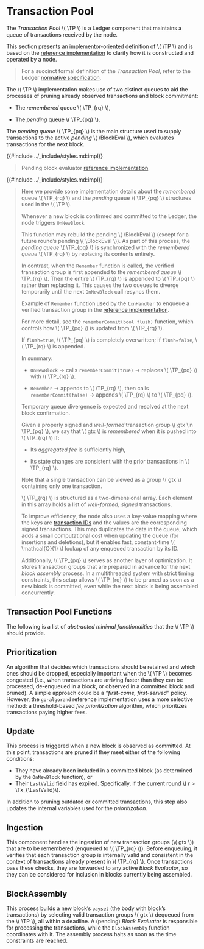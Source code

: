 $$
\newcommand \TP {\mathrm{TxPool}}
\newcommand \Tx {\mathrm{Tx}}
\newcommand \LastValid {\mathrm{LastValid}}
\newcommand \BlockEval {\mathrm{BlockEvaluator}}
$$

# Transaction Pool

The _Transaction Pool_ \\( \TP \\) is a Ledger component that maintains a queue of
transactions received by the node.

This section presents an implementor-oriented definition of \\( \TP \\) and is based
on the [reference implementation](https://github.com/algorand/go-algorand/blob/b6e5bcadf0ad3861d4805c51cbf3f695c38a93b7/data/pools/transactionPool.go#L52)
to clarify how it is constructed and operated by a node.

> For a succinct formal definition of the _Transaction Pool_, refer to the Ledger
> [normative specification](ledger.md#transaction-pool).

The \\( \TP \\) implementation makes use of two distinct queues to aid the processes
of pruning already observed transactions and block commitment:

- The _remembered_ queue \\( \TP_{rq} \\),

- The _pending_ queue \\( \TP_{pq} \\).

The _pending queue_ \\( \TP_{pq} \\) is the main structure used to supply transactions
to the active _pending_ \\( \BlockEval \\), which evaluates transactions for the
next block.

{{#include ../_include/styles.md:impl}}
> Pending block evaluator [reference implementation](https://github.com/algorand/go-algorand/blob/34deef26be34aebbdd7221dd2c55181e6f584bd2/data/pools/transactionPool.go#L557).

{{#include ../_include/styles.md:impl}}
> Here we provide some implementation details about the _remembered_ queue \\( \TP_{rq} \\)
> and the _pending_ queue \\( \TP_{pq} \\) structures used in the \\( \TP \\).
>
> Whenever a new block is confirmed and committed to the Ledger, the node triggers
> `OnNewBlock`.
>
> This function may rebuild the pending \\( \BlockEval \\) (except for a future round’s
> pending \\( \BlockEval \\)). As part of this process, the _pending queue_ \\( \TP_{pq} \\)
> is synchronized with the _remembered queue_ \\( \TP_{rq} \\) by replacing its contents
> entirely.
>
> In contrast, when the `Remember` function is called, the verified transaction group
> is first appended to the _remembered queue_ \\( \TP_{rq} \\). Then the entire
> \\( \TP_{rq} \\) is appended to \\( \TP_{pq} \\) rather than replacing it. This
> causes the two queues to diverge temporarily until the next `OnNewBlock` call
> resyncs them.
>
> Example of `Remember` function used by the `txnHandler` to enqueue a verified
> transaction group in the [reference implementation](https://github.com/algorand/go-algorand/blob/34deef26be34aebbdd7221dd2c55181e6f584bd2/data/txHandler.go#L542).
>
> For more detail, see the `rememberCommit(bool flush)` function, which controls
> how \\( \TP_{pq} \\) is updated from \\( \TP_{rq} \\).
>
> If `flush=true`, \\( \TP_{pq} \\) is completely overwritten; if `flush=false`,
> \\( \TP_{rq} \\) is appended.
>
> In summary:
>
> - `OnNewBlock` → calls `rememberCommit(true)` → replaces \\( \TP_{pq} \\) with
> \\( \TP_{rq} \\).
>
> - `Remember` → appends to \\( \TP_{rq} \\), then calls `rememberCommit(false)`
> → appends \\( \TP_{rq} \\) to \\( \TP_{pq} \\).
>
> Temporary queue divergence is expected and resolved at the next block confirmation.
>
> Given a properly signed and _well-formed_ transaction group \\( gtx \in \TP_{pq} \\),
> we say that \\( gtx \\) is _remembered_ when it is pushed into \\( \TP_{rq} \\)
> if:
>
> - Its _aggregated fee_ is sufficiently high,
>
> - Its state changes are consistent with the prior transactions in \\( \TP_{rq} \\).
>
> Note that a single transaction can be viewed as a group \\( gtx \\) containing
> only one transaction.
>
> \\( \TP_{rq} \\) is structured as a two-dimensional array. Each element in this
> array holds a list of _well-formed_, _signed_ transactions.
>
> To improve efficiency, the node also uses a key-value mapping where the keys are
> [transaction IDs](ledger.mdransaction) and the values are the corresponding
> signed transactions. This map duplicates the data in the queue, which adds a small
> computational cost when updating the queue (for insertions and deletions), but
> it enables fast, constant-time \\( \mathcal{O}(1) \\) lookup of any enqueued transaction
> by its ID.
> 
> Additionally, \\( \TP_{pq} \\) serves as another layer of optimization. It stores
> transaction groups that are prepared in advance for the next _block assembly_
> process. In a multithreaded system with strict timing constraints, this setup
> allows \\( \TP_{rq} \\) to be pruned as soon as a new block is committed, even
> while the next block is being assembled concurrently.

## Transaction Pool Functions

The following is a list of _abstracted minimal functionalities_ that the \\( \TP \\)
should provide.

## Prioritization

An algorithm that decides which transactions should be retained and which ones should
be dropped, especially important when the \\( \TP \\) becomes congested (i.e., when
transactions are arriving faster than they can be processed, de-enqueued in a block,
or observed in a committed block and pruned). A simple approach could be a _“first-come,
first-served”_ policy. However, the `go-algorand` reference implementation uses a
more selective method: a threshold-based _fee prioritization_ algorithm, which prioritizes
transactions paying higher fees.

## Update

This process is triggered when a new block is observed as committed. At this point,
transactions are pruned if they meet either of the following conditions:

- They have already been included in a committed block (as determined by the `OnNewBlock`
function), or
- Their `LastValid` [field]((./ledger.md#transactions)) has expired. Specifically,
if the current round \\( r > \Tx_{\LastValid}\\).

In addition to pruning outdated or committed transactions, this step also updates 
the internal variables used for the _prioritization_.

## Ingestion

This component handles the ingestion of new transaction groups (\\( gtx \\)) that
are to be remembered (enqueued to \\( \TP_{rq} \\)). Before enqueuing, it verifies
that each transaction group is internally valid and consistent in the context of
transactions already present in \\( \TP_{rq} \\). Once transactions pass these checks,
they are forwarded to any active _Block Evaluator_, so they can be considered for
inclusion in blocks currently being assembled.

## BlockAssembly

This process builds a new block’s [`payset`](ledger.mdlocks) (the body with block’s
transactions) by selecting valid transaction groups \\( gtx \\) dequeued from the
\\( \TP \\), all within a deadline. A (pending) _Block Evaluator_ is responsible
for processing the transactions, while the `BlockAssembly` function coordinates
with it. The assembly process halts as soon as the time constraints are reached.